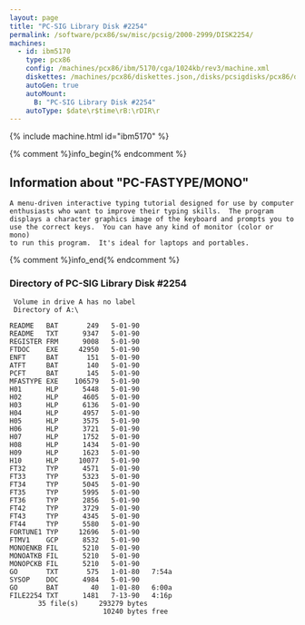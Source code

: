```yaml
---
layout: page
title: "PC-SIG Library Disk #2254"
permalink: /software/pcx86/sw/misc/pcsig/2000-2999/DISK2254/
machines:
  - id: ibm5170
    type: pcx86
    config: /machines/pcx86/ibm/5170/cga/1024kb/rev3/machine.xml
    diskettes: /machines/pcx86/diskettes.json,/disks/pcsigdisks/pcx86/diskettes.json
    autoGen: true
    autoMount:
      B: "PC-SIG Library Disk #2254"
    autoType: $date\r$time\rB:\rDIR\r
---
```


{% include machine.html id="ibm5170" %}

{% comment %}info_begin{% endcomment %}

## Information about "PC-FASTYPE/MONO"

    A menu-driven interactive typing tutorial designed for use by computer
    enthusiasts who want to improve their typing skills.  The program
    displays a character graphics image of the keyboard and prompts you to
    use the correct keys.  You can have any kind of monitor (color or mono)
    to run this program.  It's ideal for laptops and portables.
{% comment %}info_end{% endcomment %}


### Directory of PC-SIG Library Disk #2254

     Volume in drive A has no label
     Directory of A:\

    README   BAT       249   5-01-90
    README   TXT      9347   5-01-90
    REGISTER FRM      9008   5-01-90
    FTDOC    EXE     42950   5-01-90
    ENFT     BAT       151   5-01-90
    ATFT     BAT       140   5-01-90
    PCFT     BAT       145   5-01-90
    MFASTYPE EXE    106579   5-01-90
    H01      HLP      5448   5-01-90
    H02      HLP      4605   5-01-90
    H03      HLP      6136   5-01-90
    H04      HLP      4957   5-01-90
    H05      HLP      3575   5-01-90
    H06      HLP      3721   5-01-90
    H07      HLP      1752   5-01-90
    H08      HLP      1434   5-01-90
    H09      HLP      1623   5-01-90
    H10      HLP     10077   5-01-90
    FT32     TYP      4571   5-01-90
    FT33     TYP      5323   5-01-90
    FT34     TYP      5045   5-01-90
    FT35     TYP      5995   5-01-90
    FT36     TYP      2856   5-01-90
    FT42     TYP      3729   5-01-90
    FT43     TYP      4345   5-01-90
    FT44     TYP      5580   5-01-90
    FORTUNE1 TYP     12696   5-01-90
    FTMV1    GCP      8532   5-01-90
    MONOENKB FIL      5210   5-01-90
    MONOATKB FIL      5210   5-01-90
    MONOPCKB FIL      5210   5-01-90
    GO       TXT       575   1-01-80   7:54a
    SYSOP    DOC      4984   5-01-90
    GO       BAT        40   1-01-80   6:00a
    FILE2254 TXT      1481   7-13-90   4:16p
           35 file(s)     293279 bytes
                           10240 bytes free
